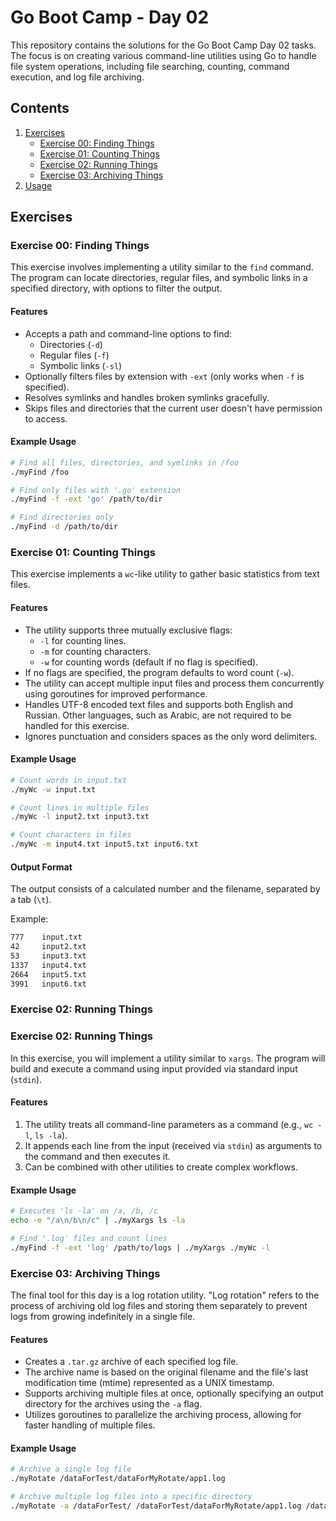 # Go Boot Camp - Day 02

This repository contains the solutions for the Go Boot Camp Day 02 tasks. The focus is on creating various command-line utilities using Go to handle file system operations, including file searching, counting, command execution, and log file archiving.

## Contents

1. [Exercises](#exercises)
    - [Exercise 00: Finding Things](#exercise-00-finding-things)
    - [Exercise 01: Counting Things](#exercise-01-counting-things)
    - [Exercise 02: Running Things](#exercise-02-running-things)
    - [Exercise 03: Archiving Things](#exercise-03-archiving-things)
2. [Usage](#usage)


## Exercises

### Exercise 00: Finding Things

This exercise involves implementing a utility similar to the `find` command. The program can locate directories, regular files, and symbolic links in a specified directory, with options to filter the output.

#### Features

- Accepts a path and command-line options to find:
    - Directories (`-d`)
    - Regular files (`-f`)
    - Symbolic links (`-sl`)
- Optionally filters files by extension with `-ext` (only works when `-f` is specified).
- Resolves symlinks and handles broken symlinks gracefully.
- Skips files and directories that the current user doesn't have permission to access.

#### Example Usage

```bash
# Find all files, directories, and symlinks in /foo
./myFind /foo

# Find only files with '.go' extension
./myFind -f -ext 'go' /path/to/dir

# Find directories only
./myFind -d /path/to/dir
```

### Exercise 01: Counting Things

This exercise implements a `wc`-like utility to gather basic statistics from text files.

#### Features

- The utility supports three mutually exclusive flags:
  - `-l` for counting lines.
  - `-m` for counting characters.
  - `-w` for counting words (default if no flag is specified).
- If no flags are specified, the program defaults to word count (`-w`).
- The utility can accept multiple input files and process them concurrently using goroutines for improved performance.
- Handles UTF-8 encoded text files and supports both English and Russian. Other languages, such as Arabic, are not required to be handled for this exercise.
- Ignores punctuation and considers spaces as the only word delimiters.

#### Example Usage

```bash
# Count words in input.txt
./myWc -w input.txt

# Count lines in multiple files
./myWc -l input2.txt input3.txt

# Count characters in files
./myWc -m input4.txt input5.txt input6.txt
```

#### Output Format

The output consists of a calculated number and the filename, separated by a tab (`\t`).

Example:
```bash
777    input.txt
42     input2.txt
53     input3.txt
1337   input4.txt
2664   input5.txt
3991   input6.txt
```

### Exercise 02: Running Things

### Exercise 02: Running Things

In this exercise, you will implement a utility similar to `xargs`. The program will build and execute a command using input provided via standard input (`stdin`).

#### Features

1. The utility treats all command-line parameters as a command (e.g., `wc -l`, `ls -la`).
2. It appends each line from the input (received via `stdin`) as arguments to the command and then executes it.
3. Can be combined with other utilities to create complex workflows.

#### Example Usage

```bash
# Executes 'ls -la' on /a, /b, /c
echo -e "/a\n/b\n/c" | ./myXargs ls -la

# Find '.log' files and count lines
./myFind -f -ext 'log' /path/to/logs | ./myXargs ./myWc -l
```

### Exercise 03: Archiving Things

The final tool for this day is a log rotation utility. "Log rotation" refers to the process of archiving old log files and storing them separately to prevent logs from growing indefinitely in a single file.

#### Features

- Creates a `.tar.gz` archive of each specified log file.
- The archive name is based on the original filename and the file's last modification time (mtime) represented as a UNIX timestamp.
- Supports archiving multiple files at once, optionally specifying an output directory for the archives using the `-a` flag.
- Utilizes goroutines to parallelize the archiving process, allowing for faster handling of multiple files.

#### Example Usage

```bash
# Archive a single log file
./myRotate /dataForTest/dataForMyRotate/app1.log

# Archive multiple log files into a specific directory
./myRotate -a /dataForTest/ /dataForTest/dataForMyRotate/app1.log /dataForTest/dataForMyRotate/app2.log
```
